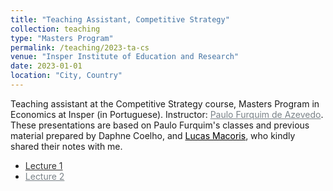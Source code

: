 ```yaml
---
title: "Teaching Assistant, Competitive Strategy"
collection: teaching
type: "Masters Program"
permalink: /teaching/2023-ta-cs
venue: "Insper Institute of Education and Research"
date: 2023-01-01
location: "City, Country"
---
```


Teaching assistant at the Competitive Strategy course, Masters Program in Economics at Insper (in Portuguese). Instructor: <a href="https://sites.google.com/view/paulo-f-azevedo/in%C3%ADcio" style="color:#7a8288">Paulo Furquim de Azevedo</a>. These presentations are based on Paulo Furquim's classes and previous material prepared by Daphne Coelho, and <a href="https://eaesp.fgv.br/pessoa/lucas-s-macoris" style="color:black">Lucas Macoris</a>, who kindly shared their notes with me.

- <a href="/files/Monitoria 1 - EC - 2023.pdf" style="color:black; opacity:0.80">Lecture 1</a>
- <a href="/files/Monitoria 2 - EC - 2023.pdf" style="color:#7a8288">Lecture 2</a>
